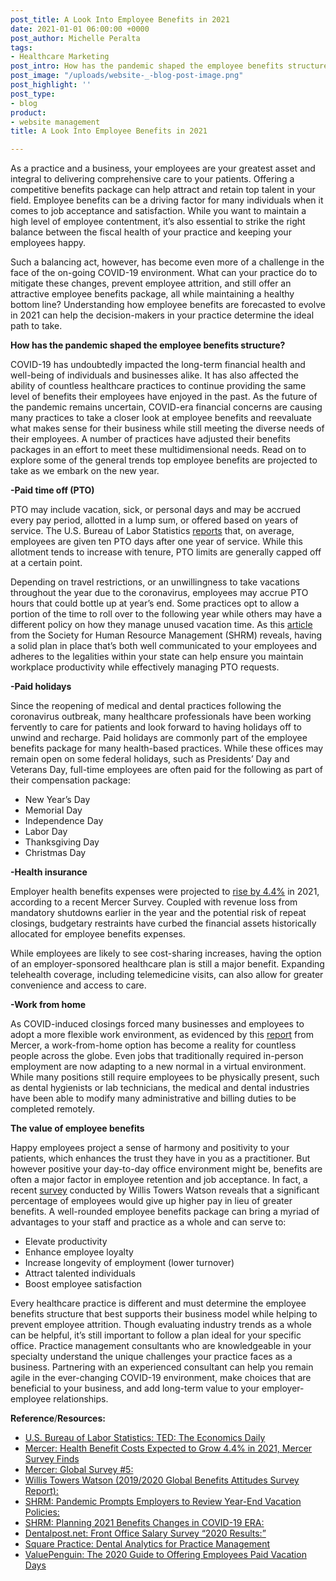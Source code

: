 ```yaml
---
post_title: A Look Into Employee Benefits in 2021
date: 2021-01-01 06:00:00 +0000
post_author: Michelle Peralta
tags:
- Healthcare Marketing
post_intro: How has the pandemic shaped the employee benefits structure?
post_image: "/uploads/website-_-blog-post-image.png"
post_highlight: ''
post_type:
- blog
product:
- website management
title: A Look Into Employee Benefits in 2021

---
```

As a practice and a business, your employees are your greatest asset and integral to delivering comprehensive care to your patients. Offering a competitive benefits package can help attract and retain top talent in your field. Employee benefits can be a driving factor for many individuals when it comes to job acceptance and satisfaction. While you want to maintain a high level of employee contentment, it’s also essential to strike the right balance between the fiscal health of your practice and keeping your employees happy.

Such a balancing act, however, has become even more of a challenge in the face of the on-going COVID-19 environment. What can your practice do to mitigate these changes, prevent employee attrition, and still offer an attractive employee benefits package, all while maintaining a healthy bottom line? Understanding how employee benefits are forecasted to evolve in 2021 can help the decision-makers in your practice determine the ideal path to take.

  
**How has the pandemic shaped the employee benefits structure?**

COVID-19 has undoubtedly impacted the long-term financial health and well-being of individuals and businesses alike. It has also affected the ability of countless healthcare practices to continue providing the same level of benefits their employees have enjoyed in the past. As the future of the pandemic remains uncertain, COVID-era financial concerns are causing many practices to take a closer look at employee benefits and reevaluate what makes sense for their business while still meeting the diverse needs of their employees. A number of practices have adjusted their benefits packages in an effort to meet these multidimensional needs. Read on to explore some of the general trends top employee benefits are projected to take as we embark on the new year.

**-Paid time off (PTO)**

PTO may include vacation, sick, or personal days and may be accrued every pay period, allotted in a lump sum, or offered based on years of service. The U.S. Bureau of Labor Statistics [reports](https://www.bls.gov/opub/ted/2018/private-industry-workers-received-average-of-15-paid-vacation-days-after-5-years-of-service-in-2017.htm#:\~:text=Bureau%20of%20Labor%20Statistics,-The%20Economics%20Daily&text=On%20average%2C%20workers%20received%2010,15%20paid%20days%20on%20average.) that, on average, employees are given ten PTO days after one year of service. While this allotment tends to increase with tenure, PTO limits are generally capped off at a certain point.

Depending on travel restrictions, or an unwillingness to take vacations throughout the year due to the coronavirus, employees may accrue PTO hours that could bottle up at year’s end. Some practices opt to allow a portion of the time to roll over to the following year while others may have a different policy on how they manage unused vacation time. As this [article](https://www.shrm.org/ResourcesAndTools/legal-and-compliance/employment-law/Pages/Review-Year-End-Vacation-Policies.aspx) from the Society for Human Resource Management (SHRM) reveals, having a solid plan in place that’s both well communicated to your employees and adheres to the legalities within your state can help ensure you maintain workplace productivity while effectively managing PTO requests.

**-Paid holidays**

Since the reopening of medical and dental practices following the coronavirus outbreak, many healthcare professionals have been working fervently to care for patients and look forward to having holidays off to unwind and recharge. Paid holidays are commonly part of the employee benefits package for many health-based practices. While these offices may remain open on some federal holidays, such as Presidents’ Day and Veterans Day, full-time employees are often paid for the following as part of their compensation package:

* New Year’s Day
* Memorial Day
* Independence Day
* Labor Day
* Thanksgiving Day
* Christmas Day

**-Health insurance**

Employer health benefits expenses were projected to [rise by 4.4%](https://www.mercer.us/our-thinking/healthcare/health-benefit-costs-expected-to-grow-4-point-4-percent-in-2021-mercer-survey-finds.html) in 2021, according to a recent Mercer Survey. Coupled with revenue loss from mandatory shutdowns earlier in the year and the potential risk of repeat closings, budgetary restraints have curbed the financial assets historically allocated for employee benefits expenses.

While employees are likely to see cost-sharing increases, having the option of an employer-sponsored healthcare plan is still a major benefit. Expanding telehealth coverage, including telemedicine visits, can also allow for greater convenience and access to care.

**-Work from home**

As COVID-induced closings forced many businesses and employees to adopt a more flexible work environment, as evidenced by this [report](https://app.keysurvey.com/reportmodule/REPORT4/report/41497603/41204105/5f7f8ac36ed9b505463e562c93410306?Dir=&Enc_Dir=8cb84448&av=IxnIBAm77ac=&afterVoting=d49f47d22482&msig=bf1679368151bd9395ae6e843c7a35c3) from Mercer, a work-from-home option has become a reality for countless people across the globe. Even jobs that traditionally required in-person employment are now adapting to a new normal in a virtual environment. While many positions still require employees to be physically present, such as dental hygienists or lab technicians, the medical and dental industries have been able to modify many administrative and billing duties to be completed remotely.

**The value of employee benefits**

Happy employees project a sense of harmony and positivity to your patients, which enhances the trust they have in you as a practitioner. But however positive your day-to-day office environment might be, benefits are often a major factor in employee retention and job acceptance. In fact, a recent [survey](https://www.willistowerswatson.com/en-US/Insights/2020/02/global-benefits-attitudes-survey-report) conducted by Willis Towers Watson reveals that a significant percentage of employees would give up higher pay in lieu of greater benefits. A well-rounded employee benefits package can bring a myriad of advantages to your staff and practice as a whole and can serve to:

* Elevate productivity
* Enhance employee loyalty
* Increase longevity of employment (lower turnover)
* Attract talented individuals
* Boost employee satisfaction

Every healthcare practice is different and must determine the employee benefits structure that best supports their business model while helping to prevent employee attrition. Though evaluating industry trends as a whole can be helpful, it’s still important to follow a plan ideal for your specific office. Practice management consultants who are knowledgeable in your specialty understand the unique challenges your practice faces as a business. Partnering with an experienced consultant can help you remain agile in the ever-changing COVID-19 environment, make choices that are beneficial to your business, and add long-term value to your employer-employee relationships.

**Reference**/**Resources:**

* [U.S. Bureau of Labor Statistics: TED: The Economics Daily](https://www.bls.gov/opub/ted/2018/private-industry-workers-received-average-of-15-paid-vacation-days-after-5-years-of-service-in-2017.htm#:\~:text=Bureau%20of%20Labor%20Statistics,-The%20Economics%20Daily&text=On%20average%2C%20workers%20received%2010,15%20paid%20days%20on%20average.)
* [Mercer: Health Benefit Costs Expected to Grow 4.4% in 2021, Mercer Survey Finds](https://www.mercer.us/our-thinking/healthcare/health-benefit-costs-expected-to-grow-4-point-4-percent-in-2021-mercer-survey-finds.html) 
* [Mercer: Global Survey #5: ](https://app.keysurvey.com/reportmodule/REPORT4/report/41497603/41204105/5f7f8ac36ed9b505463e562c93410306?Dir=&Enc_Dir=8cb84448&av=IxnIBAm77ac=&afterVoting=d49f47d22482&msig=bf1679368151bd9395ae6e843c7a35c3)
* [Willis Towers Watson (2019/2020 Global Benefits Attitudes Survey Report): ](https://www.willistowerswatson.com/en-US/Insights/2020/02/global-benefits-attitudes-survey-report)
* [SHRM: Pandemic Prompts Employers to Review Year-End Vacation Policies: ](https://www.shrm.org/ResourcesAndTools/legal-and-compliance/employment-law/Pages/Review-Year-End-Vacation-Policies.aspx)
* [SHRM: Planning 2021 Benefits Changes in COVID-19 ERA: ](https://www.shrm.org/resourcesandtools/hr-topics/benefits/pages/planning-2021-benefits-changes-for-the-covid-19-era.aspx)
* [Dentalpost.net: Front Office Salary Survey “2020 Results:” ](https://www.dentalpost.net/salary-survey/front-office-results/)
* [Square Practice: Dental Analytics for Practice Management](https://blog.squarepractice.com/managing-the-vacation-policy-for-your-practice)
* [ValuePenguin: The 2020 Guide to Offering Employees Paid Vacation Days]()